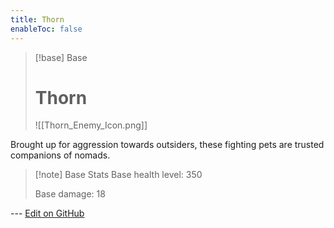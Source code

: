 ```yaml
---
title: Thorn
enableToc: false
---
```

> [!base] Base
>
> # Thorn
>
> ![[Thorn_Enemy_Icon.png]]

Brought up for aggression towards outsiders, these fighting pets are trusted companions of nomads.

> [!note] Base Stats
> Base health level: 350
> 
> Base damage: 18

--- [Edit on GitHub](https://github.com/Mondrethos/gatekeeperwiki/edit/main/content/Monsters/Thorn.md)